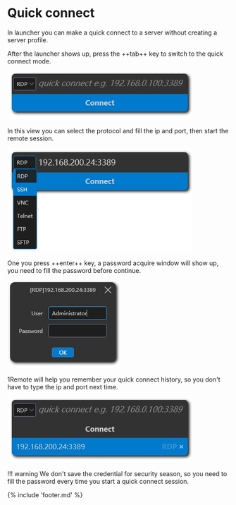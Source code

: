 # Quick connect

In launcher you can make a quick connect to a server without creating a server profile.

After the launcher shows up, press the ++tab++ key to switch to the quick connect mode.

![launcher-quick-connect](img/launcher-quick-connect.jpg)

In this view you can select the protocol and fill the ip and port, then start the remote session.

![launcher-quick-connect](img/launcher-quick-connect2.jpg)

One you press ++enter++ key, a password acquire window will show up, you need to fill the password before continue.

![launcher-quick-connect](img/launcher-quick-connect-password.jpg)

1Remote will help you remember your quick connect history, so you don't have to type the ip and port next time.

![launcher-quick-connect](img/launcher-quick-connect-history.jpg)

!!! warning
    We don't save the credential for security season, so you need to fill the password every time you start a quick connect session.

{% include 'footer.md' %}
